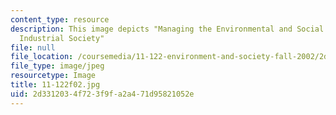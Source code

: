 ```yaml
---
content_type: resource
description: This image depicts "Managing the Environmental and Social Impacts of
  Industrial Society"
file: null
file_location: /coursemedia/11-122-environment-and-society-fall-2002/2d3312034f723f9fa2a471d95821052e_11-122f02.jpg
file_type: image/jpeg
resourcetype: Image
title: 11-122f02.jpg
uid: 2d331203-4f72-3f9f-a2a4-71d95821052e
---
```

